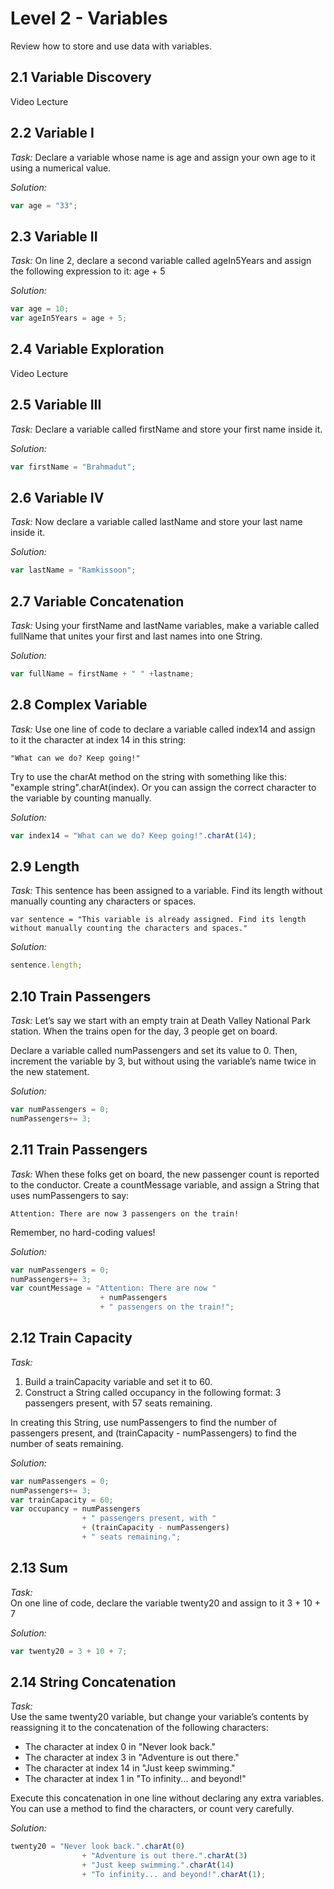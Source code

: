 # Level 2 - Variables
Review how to store and use data with variables.

## 2.1 Variable Discovery
Video Lecture

## 2.2 Variable I
_Task:_
Declare a variable whose name is age and assign your own age to it using a numerical value.

_Solution:_
```javascript
var age = "33";
```

## 2.3 Variable II
_Task:_
On line 2, declare a second variable called ageIn5Years and assign the following expression to it: age + 5

_Solution:_
```javascript
var age = 10;
var ageIn5Years = age + 5;
```

## 2.4 Variable Exploration
Video Lecture

## 2.5 Variable III
_Task:_
Declare a variable called firstName and store your first name inside it.

_Solution:_
```javascript
var firstName = "Brahmadut";
```

## 2.6 Variable IV
_Task:_
Now declare a variable called lastName and store your last name inside it.

_Solution:_
```javascript
var lastName = "Ramkissoon";
```

## 2.7 Variable Concatenation
_Task:_
Using your firstName and lastName variables, make a variable called fullName that unites your first and last names into one String.

_Solution:_
```javascript
var fullName = firstName + " " +lastname;
```

## 2.8 Complex Variable
_Task:_
Use one line of code to declare a variable called index14 and assign to it the character at index 14 in this string:

    "What can we do? Keep going!"
    
Try to use the charAt method on the string with something like this: "example string".charAt(index). Or you can assign the correct character to the variable by counting manually.

_Solution:_
```javascript
var index14 = "What can we do? Keep going!".charAt(14);
```

## 2.9 Length
_Task:_
This sentence has been assigned to a variable. Find its length without manually counting any characters or spaces.

    var sentence = "This variable is already assigned. Find its length without manually counting the characters and spaces."
    
_Solution:_
```javascript
sentence.length;
```

## 2.10 Train Passengers
_Task:_
Let’s say we start with an empty train at Death Valley National Park station. When the trains open for the day, 3 people get on board.

Declare a variable called numPassengers and set its value to 0. Then, increment the variable by 3, but without using the variable’s name twice in the new statement.
    
_Solution:_
```javascript
var numPassengers = 0;
numPassengers+= 3;
```

## 2.11 Train Passengers
_Task:_
When these folks get on board, the new passenger count is reported to the conductor. Create a countMessage variable, and assign a String that uses numPassengers to say:

    Attention: There are now 3 passengers on the train!

Remember, no hard-coding values!
    
_Solution:_
```javascript
var numPassengers = 0;
numPassengers+= 3;
var countMessage = "Attention: There are now " 
                    + numPassengers 
                    + " passengers on the train!";
```

## 2.12 Train Capacity
_Task:_

1. Build a trainCapacity variable and set it to 60.
2. Construct a String called occupancy in the following format:
    3 passengers present, with 57 seats remaining.
    
In creating this String, use numPassengers to find the number of passengers present, and (trainCapacity - numPassengers) to find the number of seats remaining.
    
_Solution:_
```javascript
var numPassengers = 0;
numPassengers+= 3;
var trainCapacity = 60;
var occupancy = numPassengers 
                + " passengers present, with "
                + (trainCapacity - numPassengers)
                + " seats remaining.";
```

## 2.13 Sum
_Task:_    
On one line of code, declare the variable twenty20 and assign to it 3 + 10 + 7
    
_Solution:_
```javascript
var twenty20 = 3 + 10 + 7;
```

## 2.14 String Concatenation
_Task:_    
Use the same twenty20 variable, but change your variable’s contents by reassigning it to the concatenation of the following characters:

- The character at index 0 in "Never look back."
- The character at index 3 in "Adventure is out there."
- The character at index 14 in "Just keep swimming."
- The character at index 1 in "To infinity... and beyond!"

Execute this concatenation in one line without declaring any extra variables. You can use a method to find the characters, or count very carefully.
    
_Solution:_
```javascript
twenty20 = "Never look back.".charAt(0)
                + "Adventure is out there.".charAt(3)
                + "Just keep swimming.".charAt(14)
                + "To infinity... and beyond!".charAt(1);
```
